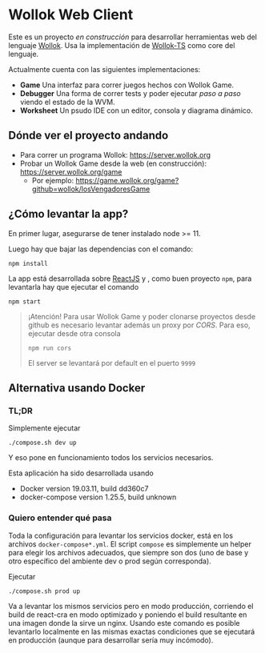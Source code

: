 # Wollok Web Client

Este es un proyecto _en construcción_ para desarrollar herramientas web del lenguaje [Wollok](https://www.wollok.org/). Usa la implementación de [Wollok-TS](https://github.com/uqbar-project/wollok-ts) como core del lenguaje.

Actualmente cuenta con las siguientes implementaciones:

- **Game** Una interfaz para correr juegos hechos con Wollok Game.
- **Debugger** Una forma de correr tests y poder ejecutar _paso a paso_ viendo el estado de la WVM.
- **Worksheet** Un psudo IDE con un editor, consola y diagrama dinámico.

## Dónde ver el proyecto andando

- Para correr un programa Wollok: https://server.wollok.org
- Probar un Wollok Game desde la web (en construcción): https://server.wollok.org/game
  - Por ejemplo: https://game.wollok.org/game?github=wollok/losVengadoresGame

## ¿Cómo levantar la app?

En primer lugar, asegurarse de tener instalado node >= 11.

Luego hay que bajar las dependencias con el comando:

```
npm install
```

La app está desarrollada sobre [ReactJS](https://reactjs.org/) y , como buen proyecto `npm`, para levantarla hay que ejecutar el comando

```
npm start
```

> ¡Atención! Para usar Wollok Game y poder clonarse proyectos desde github es necesario levantar además un proxy por _CORS_.
> Para eso, ejecutar desde otra consola
>
> ```
> npm run cors
> ```
>
> El server se levantará por default en el puerto `9999`

## Alternativa usando Docker

### TL;DR

Simplemente ejecutar

```
./compose.sh dev up
```

Y eso pone en funcionamiento todos los servicios necesarios.

Esta aplicación ha sido desarrollada usando

- Docker version 19.03.11, build dd360c7
- docker-compose version 1.25.5, build unknown

### Quiero entender qué pasa

Toda la configuración para levantar los servicios docker, está en los archivos `docker-compose*.yml`.
El script `compose` es simplemente un helper para elegir los archivos adecuados, que siempre son dos (uno de base y otro específico del ambiente dev o prod según corresponda).

Ejecutar

```
./compose.sh prod up
```

Va a levantar los mismos servicios pero en modo producción, corriendo el build de react-cra en modo optimizado y poniendo el build resultante en una imagen donde la sirve un nginx.
Usando este comando es posible levantarlo localmente en las mismas exactas condiciones que se ejecutará en producción (aunque para desarrollar sería muy incómodo).
